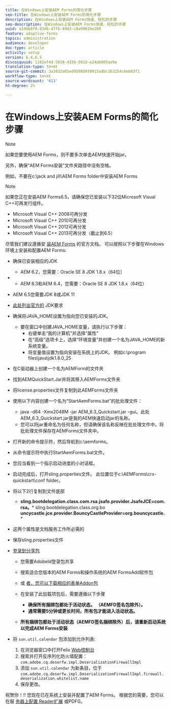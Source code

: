 ```yaml
---
title: 在Windows上安装AEM Forms的简化步骤
seo-title: 在Windows上安装AEM Forms的简化步骤
description: 在Windows上安装AEM Forms快速、轻松的步骤
seo-description: 在Windows上安装AEM Forms快速、轻松的步骤
uuid: a148b8f0-83db-47f6-89d3-c8a9961be289
feature: adaptive-forms
topics: administration
audience: developer
doc-type: article
activity: setup
version: 6.4,6.5
discoiquuid: 1182ef4d-5838-433b-991d-e24ab805ae0e
translation-type: tm+mt
source-git-commit: 3a3832a05ed9598d970915adbc163254c6eb83f1
workflow-type: tm+mt
source-wordcount: '613'
ht-degree: 2%

---
```



# 在Windows上安装AEM Forms的简化步骤

>[!NOTE]
>
>如果您要使用AEM Forms，则不要多次单击AEM快速开始jar。
>
>另外，确保“AEM Forms安装”文件夹路径中没有空格。
>
>例如，不要在c:\jack and jill\AEM Forms folder中安装AEM Forms

>[!NOTE]
>
>如果您正在安装AEM Forms6.5，请确保您已安装以下32位Microsoft Visual C++可再发行组件。
>
>* Microsoft Visual C++ 2008可再分发
>* Microsoft Visual C++ 2010可再分发
>* Microsoft Visual C++ 2012可再分发
>* Microsoft Visual C++ 2013可再分发（截止到6.5）


尽管我们建议遵循安 [装AEM Forms](https://helpx.adobe.com/experience-manager/6-3/forms/using/installing-configuring-aem-forms-osgi.html) 的官方文档。 可以按照以下步骤在Windows环境上安装和配置AEM Forms:

* 确保已安装相应的JDK
   * AEM 6.2，您需要：Oracle SE 8 JDK 1.8.x（64位）
* 
   * AEM 6.3和AEM 6.4，您需要：Oracle SE 8 JDK 1.8.x（64位）
* AEM 6.5您需要JDK 8或JDK 11
* [此处列出官方的](https://helpx.adobe.com/experience-manager/6-3/sites/deploying/using/technical-requirements.html) JDK要求
* 确保将JAVA_HOME设置为指向您已安装的JDK。
   * 要在窗口中创建JAVA_HOME变量，请执行以下步骤：
      * 右键单击“我的计算机”并选择“属性”
      * 在“高级”选项卡上，选择“环境变量”并创建一个名为JAVA_HOME的新系统变量。
      * 将变量值设置为指向安装在系统上的JDK。 例如c:\program files\java\jdk1.8.0_25

* 在C驱动器上创建一个名为AEMForm的文件夹
* 找到AEMQuickStart.Jar并将其移入AEMForms文件夹
* 将license.properties文件复制到此AEMForms文件夹
* 使用以下内容创建一个名为“StartAemForms.bat”的批处理文件：
   * java -d64 -Xmx2048M -jar AEM_6.3_Quickstart.jar -gui。此处AEM_6.3_Quickstart.jar是我的AEM快速启动jar的名称。
   * 您可以将jar重命名为任何名称，但请确保该名称反映在批处理文件中。将批处理文件保存在AEMForms文件夹中。

* 打开新的命令提示符，然后导航到c:\aemforms。

* 从命令提示符中执行StartAemForms.bat文件。

* 您应当看到一个指示启动进度的小对话框。

* 启动完成后，打开sling.properties文件。 此位置位于c:\AEMForms\crx-quickstart\conf folder。

* 将以下2行复制到文件底部
   * **sling.bootdelegation.class.com.rsa.jsafe.provider.JsafeJCE=com.rsa。*** sling.bootdelegation.class.org.bo **uncycastle.jce.provider.BouncyCastleProvider=org.bouncycastle.***
* 这两个属性是文档服务工作所必需的
* 保存sling.properties文件

* [登录到分享包](http://localhost:4502/crx/packageshare/login.html)

   * 您需要AdobeId登录包共享
   * 搜索适合您版本的AEM Forms和操作系统的AEM FormsAdd软件包
   * 或 [者，您可以下载相应的表单Addon包](https://helpx.adobe.com/cn/aem-forms/kb/aem-forms-releases.html)
   * 在安装了此加载项包后，需要遵循以下步骤

      * **确保所有捆绑包都处于活动状态。 （AEMFD签名包除外）。**
      * **通常需要5分钟或更长时间，所有包才能进入活动状态。**
   * **所有捆绑包都处于活动状态（AEMFD签名捆绑除外）后，请重新启动系统以完成AEM Forms安装**


* 将 `sun.util.calendar` 包添加到允许列表:

   1. 在浏览器窗口中打开Felix [Web控制台](http://localhost:4502/system/console/configMgr)
   2. 搜索并打开反序列化防火墙配置： `com.adobe.cq.deserfw.impl.DeserializationFirewallImpl`
   3. 添加 `sun.util.calendar` 为新条目，位于 `com.adobe.cq.deserfw.impl.DeserializationFirewallImpl.firewall.deserialization.whitelist.name`
   4. 保存更改。

祝贺你！!! 您现在已在系统上安装并配置了AEM Forms。
根据您的需要，您可以在服 [务器上配置](https://helpx.adobe.com/experience-manager/6-3/forms/using/configuring-document-services.html)[ Reader扩展](https://helpx.adobe.com/experience-manager/6-3/forms/using/install-configure-pdf-generator.html) 或PDFG。
